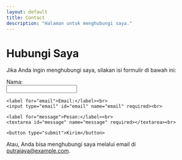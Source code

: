 ```yaml
---
layout: default
title: Contact
description: "Halaman untuk menghubungi saya."
---
```


# Hubungi Saya

Jika Anda ingin menghubungi saya, silakan isi formulir di bawah ini:

<form action="https://formspree.io/f/YOUR_FORM_ID" method="POST">
    <label for="name">Nama:</label><br>
    <input type="text" id="name" name="name" required><br>
    
    <label for="email">Email:</label><br>
    <input type="email" id="email" name="email" required><br>
    
    <label for="message">Pesan:</label><br>
    <textarea id="message" name="message" required></textarea><br>
    
    <button type="submit">Kirim</button>
</form>

<p>Atau, Anda bisa menghubungi saya melalui email di <a href="mailto:putrajaya@example.com">putrajaya@example.com</a>.</p>
